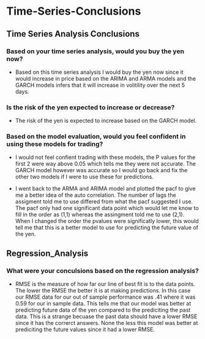 # Time-Series-Conclusions


## Time Series Analysis Conclusions

### Based on your time series analysis, would you buy the yen now?
* Based on this time series analysis I would buy the yen now since it would increase in price based on the ARIMA and ARMA models and the GARCH models infers that it will increase in volitility over the next 5 days. 

### Is the risk of the yen expected to increase or decrease?
* The risk of the yen is expected to increase based on the GARCH model.

### Based on the model evaluation, would you feel confident in using these models for trading?
* I would not feel confient trading with these models, the P values for the first 2 were way above 0.05 which tells me they were not accurate. The GARCH model however was accurate so I would go back and fix the other two models if I were to use these for predictions. 

* I went back to the ARMA and ARIMA model and plotted the pacf to give me a better idea of the auto correlation. The number of lags the assigment told me to use differed from what the pacf suggested I use. The pacf only had one significant data point which would let me know to fill in the order as (1,1) whereas the assingment told me to use (2,1). When I changed the order the pvalues were significatly lower, this would tell me that this is a better model to use for  predicting the future value of the yen. 


## Regression_Analysis

### What were your conculsions based on the regression analysis? 
* RMSE is the measure of how far our line of best fit is to the data points. The lower the RMSE the better it is at making predictions. In this case our RMSE data for our out of sample performance was .41 where it was 0.59 for our in sample data. This tells me that our model was better at predicting future data of the yen compared to the prediciting the past data. This is a strange becuase the past data should have a lower RMSE since it has the correrct answers. None the less this model was better at prediciting the future values since it had a lower RMSE.